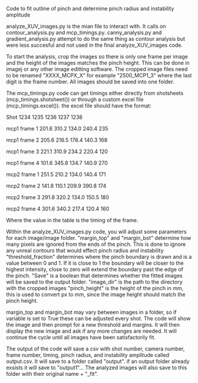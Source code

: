 Code to fit outline of pinch and determine pinch radius and instability amplitude

analyze_XUV_images.py is the mian file to interact with. It calls on contour_analysis.py and mcp_timings.py. 
canny_analysis.py and gradient_analysis.py attempt to do the same thing as contour analysis but were less succesful and not used in the final analyze_XUV_images code.

To start the analysis, crop the images so there is only one frame per image and the height of the images matches the pinch height. This can be done in imagej or any other image editting software.
The cropped image files need to be renamed "XXXX_MCPX_X" for example "2500_MCP1_3" where the last digit is the frame number. All images should be saved into one folder.

The mcp_timings.py code can get timings either directly from shotsheets (mcp_timings.shotsheet()) or through a custom excel file (mcp_timings.excel()). the excel file should have the format:


Shot             1234     1235    1236     1237    1238

mcp1 frame 1     201.6    310.2   134.0    240.4   235

mcp1 frame 2     205.6    216.5   178.4    140.3   168

mcp1 frame 3     221.1    310.9   234.2    220.4   120

mcp1 frame 4     101.6    345.8   134.7    140.9   270

mcp2 frame 1     251.5    210.2   134.0    140.4   171

mcp2 frame 2     141.8    110.1   209.9    390.8   174

mcp2 frame 3     291.8    320.2   134.0    150.5   180

mcp2 frame 4     301.6    340.2   217.4    120.4   160

Where the value in the table is the timing of the frame.

Within the analyze_XUV_images.py code, you will adjust some parameters for each image/image folder. 
"margin_top" and "margin_bot" determine how many pixels are ignored from the ends of the pinch. This is done to ignore any unreal contours that would effect pinch radius and instability
"threshold_fraction" determines where the pinch boundary is drawn and is a value between 0 and 1. If it is close to 1 the boundary will be closer to the highest intensity, close to zero will extend the boundary past the edge of the pinch.
"Save" is a boolean that determines whether the fitted images will be saved to the output folder.
"image_dir" is the path to the directory with the cropped images
"pinch_height" is the height of the pinch in mm, this is used to convert px to mm, since the image height should match the pinch height.

margin_top and margin_bot may vary between images in a folder, so if variable is set to True these can be adjusted every shot. The code will show the image and then prompt for a new threshold and margins.
It will then display the new image and ask if any more changes are needed. It will continue the cycle until all images have been satisfactorily fit.

The output of the code will save a csv with shot number, camera number, frame number, timing, pinch radius, and instability amplitude called output.csv. It will save to a folder called "output".
if an output folder already exsists it will save to "output1"... The analyzed images will also save to this folder with their original name + "_fit".
